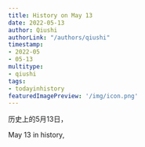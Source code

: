 ```yaml
---
title: History on May 13
date: 2022-05-13
author: Qiushi 
authorLink: "/authors/qiushi"
timestamp: 
- 2022-05
- 05-13
multitype: 
- qiushi
tags: 
- todayinhistory
featuredImagePreview: '/img/icon.png'
---
```









历史上的5月13日，

May 13 in history, 

<!--more-->

